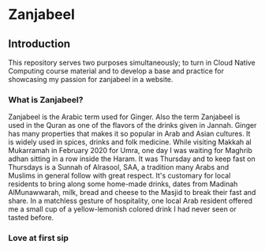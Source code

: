 # Zanjabeel

 
## Introduction
This repository serves two purposes simultaneously; to turn in Cloud Native Computing course material and to develop a base and practice for showcasing my passion for zanjabeel in a website.
### What is Zanjabeel?
Zanjabeel is the Arabic term used for Ginger. Also the term Zanjabeel is used in the Quran as one of the flavors of the drinks given in Jannah. Ginger has many properties that makes it so popular in Arab and Asian cultures. It is widely used in spices, drinks and folk medicine. While visiting Makkah al Mukarramah in February 2020 for Umra, one day I was waiting for Maghrib adhan sitting in a row inside the Haram. It was Thursday and to keep fast on Thursdays is a Sunnah of Alrasool, SAA, a tradition many Arabs and Muslims in general follow with great respect. It's customary for local residents to bring along some home-made drinks, dates from Madinah AlMunawwarah, milk, bread and cheese to the Masjid to break their fast and share. In a matchless gesture of hospitality, one local Arab resident offered me a small cup of a yellow-lemonish colored drink I had never seen or tasted before. 

### Love at first sip
